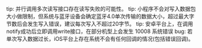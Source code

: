 tip: 并行调用多次读写接口存在读写失败的可能性。
tip: 小程序不会对写入数据包大小做限制，但系统与蓝牙设备会确定蓝牙4.0单次传输的数据大小，超过最大字节数后会发生写入错误，建议每次写入不超过20字节。
tip: 安卓平台上，在调用notify成功后立即调用write接口，在部分机型上会发生 10008 系统错误
bug: 若单次写入数据过长，iOS平台上存在系统不会有任何回调的情况(包括错误回调)。

